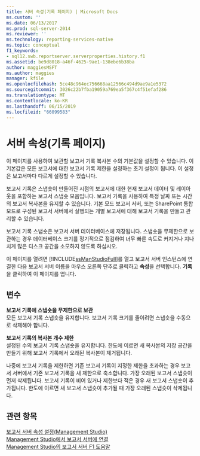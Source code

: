 ```yaml
---
title: 서버 속성(기록 페이지) | Microsoft Docs
ms.custom: ''
ms.date: 06/13/2017
ms.prod: sql-server-2014
ms.reviewer: ''
ms.technology: reporting-services-native
ms.topic: conceptual
f1_keywords:
- sql12.swb.reportserver.serverproperties.history.f1
ms.assetid: be9d8018-a46f-4625-9ae1-138ebe6b38ba
author: maggiesMSFT
ms.author: maggies
manager: kfile
ms.openlocfilehash: 5ce48c964ec756668aa12566c494d9ae9a1e5372
ms.sourcegitcommit: 3026c22b7fba19059a769ea5f367c4f51efaf286
ms.translationtype: MT
ms.contentlocale: ko-KR
ms.lasthandoff: 06/15/2019
ms.locfileid: "66099583"
---
```

# <a name="server-properties-history-page"></a>서버 속성(기록 페이지)
  이 페이지를 사용하여 보관할 보고서 기록 복사본 수의 기본값을 설정할 수 있습니다. 이 기본값은 모든 보고서에 대한 보고서 기록 제한을 설정하는 초기 설정이 됩니다. 이 설정은 보고서마다 다르게 설정할 수 있습니다.  
  
 보고서 기록은 스냅숏이 만들어진 시점의 보고서에 대한 현재 보고서 데이터 및 레이아웃을 포함하는 보고서 스냅숏 모음입니다. 보고서 기록을 사용하여 특정 날짜 또는 시간의 보고서 복사본을 유지할 수 있습니다. 기본 모드 보고서 서버, 또는 SharePoint 통합 모드로 구성된 보고서 서버에서 실행되는 개별 보고서에 대해 보고서 기록을 만들고 관리할 수 있습니다.  
  
 보고서 기록 스냅숏은 보고서 서버 데이터베이스에 저장됩니다. 스냅숏을 무제한으로 보관하는 경우 데이터베이스 크기를 정기적으로 점검하여 너무 빠른 속도로 커지거나 지나치게 많은 디스크 공간을 소모하지 않도록 하십시오.  
  
 이 페이지를 열려면 [!INCLUDE[ssManStudioFull](../../includes/ssmanstudiofull-md.md)]를 열고 보고서 서버 인스턴스에 연결한 다음 보고서 서버 이름을 마우스 오른쪽 단추로 클릭하고 **속성**을 선택합니다. **기록** 을 클릭하여 이 페이지를 엽니다.  
  
## <a name="options"></a>변수  
 **보고서 기록에 스냅숏을 무제한으로 보관**  
 모든 보고서 기록 스냅숏을 유지합니다. 보고서 기록 크기를 줄이려면 스냅숏을 수동으로 삭제해야 합니다.  
  
 **보고서 기록의 복사본 개수 제한**  
 설정된 수의 보고서 기록 스냅숏을 유지합니다. 한도에 이르면 새 복사본의 저장 공간을 만들기 위해 보고서 기록에서 오래된 복사본이 제거됩니다.  
  
 나중에 보고서 기록을 제한하면 기존 보고서 기록이 지정한 제한을 초과하는 경우 보고서 서버에서 기존 보고서 기록을 새 제한으로 축소합니다. 가장 오래된 보고서 스냅숏이 먼저 삭제됩니다. 보고서 기록이 비어 있거나 제한보다 적은 경우 새 보고서 스냅숏이 추가됩니다. 한도에 이르면 새 보고서 스냅숏이 추가될 때 가장 오래된 스냅숏이 삭제됩니다.  
  
## <a name="see-also"></a>관련 항목  
 [보고서 서버 속성 설정&#40;Management Studio&#41;](set-report-server-properties-management-studio.md)   
 [Management Studio에서 보고서 서버에 연결](connect-to-a-report-server-in-management-studio.md)   
 [Management Studio의 보고서 서버 F1 도움말](report-server-in-management-studio-f1-help.md)  
  
  
